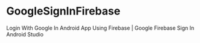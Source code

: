 # GoogleSignInFirebase
Login With Google In Android App Using Firebase | Google Firebase Sign In Android Studio